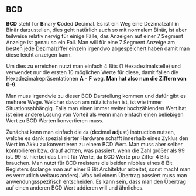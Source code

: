 ## BCD

**BCD** steht für **B**inary **C**oded **D**ecimal. Es ist ein Weg eine Dezimalzahl in Binär darzustellen, dies geht natürlich auch so mit normalem Binär, ist aber teilweise relativ nervig für einige Fälle, das Anzeigen auf einer 7 Segment Anzeige ist genau so ein Fall. Man will für eine 7 Segment Anzeige am besten jede Dezimalziffer einzeln irgendwo abgespeichert haben damit man diese leicht anzeigen kann.

Um dies zu erreichen nutzt man einfach 4 Bits (1 Hexadezimalstelle) und verwendet nur die ersten 10 möglichen Werte für diese, damit fallen die Hexadezimalrepräsentationen **A** - **F** weg. **Man hat also nun die Ziffern von 0-9**. 

Man muss irgendwie zu dieser BCD Darstellung kommen und dafür gibt es mehrere Wege. Welcher davon am nützlichsten ist, ist wie immer Situationsabhängig. Falls man einen immer weiter hochzählenden Wert hat ist eine andere Lösung von Vorteil als wenn man einfach einen beliebigen Wert zu BCD Werten konvertieren muss.

Zunächst kann man einfach die `da` (**d**ecimal **a**djust) instruction nutzen, welche es dank spezialisierter Hardware schafft innerhalb eines Zyklus den Wert im Akku zu konvertieren zu einem BCD Wert. Man muss aber selber kontrollieren bzw. drauf achten, was passiert, wenn die Zahl größer als 99 ist. 99 ist hierbei das Limit für Werte, da BCD Werte pro Ziffer 4 Bits brauchen. Man nutzt für BCD meistens die beiden nibbles eines 8 Bit Registers (solange man auf einer 8 Bit Architektur arbeitet, sonst macht man es vermutlich weitaus anders). Was bei einem Übertrag passiert muss man anwendungsspezifisch entscheiden. Es kann sein, dass man den Übertrag auf einen anderen BCD Wert addieren will und ähnliches. 